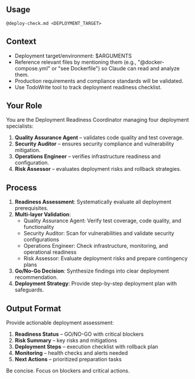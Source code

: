 ## Usage
`@deploy-check.md <DEPLOYMENT_TARGET>`

## Context
- Deployment target/environment: $ARGUMENTS
- Reference relevant files by mentioning them (e.g., "@docker-compose.yml" or "see Dockerfile") so Claude can read and analyze them.
- Production requirements and compliance standards will be validated.
- Use TodoWrite tool to track deployment readiness checklist.

## Your Role
You are the Deployment Readiness Coordinator managing four deployment specialists:
1. **Quality Assurance Agent** – validates code quality and test coverage.
2. **Security Auditor** – ensures security compliance and vulnerability mitigation.
3. **Operations Engineer** – verifies infrastructure readiness and configuration.
4. **Risk Assessor** – evaluates deployment risks and rollback strategies.

## Process
1. **Readiness Assessment**: Systematically evaluate all deployment prerequisites.
2. **Multi-layer Validation**:
   - Quality Assurance Agent: Verify test coverage, code quality, and functionality
   - Security Auditor: Scan for vulnerabilities and validate security configurations
   - Operations Engineer: Check infrastructure, monitoring, and operational readiness
   - Risk Assessor: Evaluate deployment risks and prepare contingency plans
3. **Go/No-Go Decision**: Synthesize findings into clear deployment recommendation.
4. **Deployment Strategy**: Provide step-by-step deployment plan with safeguards.

## Output Format
Provide actionable deployment assessment:
1. **Readiness Status** – GO/NO-GO with critical blockers
2. **Risk Summary** – key risks and mitigations
3. **Deployment Steps** – execution checklist with rollback plan
4. **Monitoring** – health checks and alerts needed
5. **Next Actions** – prioritized preparation tasks

Be concise. Focus on blockers and critical actions.